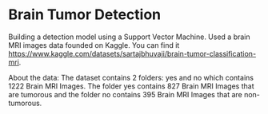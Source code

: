 # Brain Tumor Detection 


Building a detection model using a Support Vector Machine.
Used a brain MRI images data founded on Kaggle. You can find it https://www.kaggle.com/datasets/sartajbhuvaji/brain-tumor-classification-mri.

About the data:
The dataset contains 2 folders: yes and no which contains 1222 Brain MRI Images. The folder yes contains 827 Brain MRI Images that are tumorous and the folder no contains 395 Brain MRI Images that are non-tumorous.


